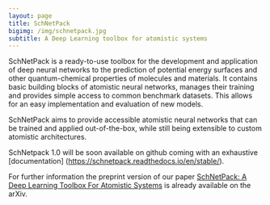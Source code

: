 ```yaml
---
layout: page
title: SchNetPack 
bigimg: /img/schnetpack.jpg
subtitle: A Deep Learning toolbox for atomistic systems  
---
```


SchNetPack is a ready-to-use toolbox for the development and application of deep neural networks to the prediction of potential energy surfaces and other quantum-chemical properties of molecules and materials. It contains basic building blocks of atomistic neural networks, manages their training and provides simple access to common benchmark datasets. This allows for an easy implementation and evaluation of new models.

SchNetPack aims to provide accessible atomistic neural networks that can be trained and applied out-of-the-box, while still being extensible to custom atomistic architectures. 

SchNetpack 1.0 will be soon available on github coming with an exhaustive [documentation] (https://schnetpack.readthedocs.io/en/stable/).

For further information the preprint version of our paper [SchNetPack: A Deep Learning Toolbox For Atomistic Systems](https://arxiv.org/abs/1809.01072) is already available on the arXiv. 
